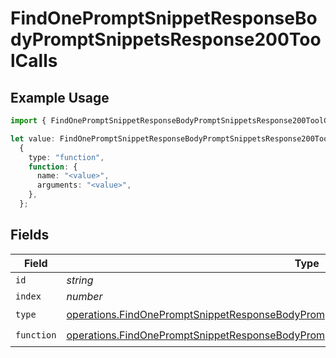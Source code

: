 # FindOnePromptSnippetResponseBodyPromptSnippetsResponse200ToolCalls

## Example Usage

```typescript
import { FindOnePromptSnippetResponseBodyPromptSnippetsResponse200ToolCalls } from "orq-poc-typescript-multi-env-version/models/operations";

let value: FindOnePromptSnippetResponseBodyPromptSnippetsResponse200ToolCalls =
  {
    type: "function",
    function: {
      name: "<value>",
      arguments: "<value>",
    },
  };
```

## Fields

| Field                                                                                                                                                                                                | Type                                                                                                                                                                                                 | Required                                                                                                                                                                                             | Description                                                                                                                                                                                          |
| ---------------------------------------------------------------------------------------------------------------------------------------------------------------------------------------------------- | ---------------------------------------------------------------------------------------------------------------------------------------------------------------------------------------------------- | ---------------------------------------------------------------------------------------------------------------------------------------------------------------------------------------------------- | ---------------------------------------------------------------------------------------------------------------------------------------------------------------------------------------------------- |
| `id`                                                                                                                                                                                                 | *string*                                                                                                                                                                                             | :heavy_minus_sign:                                                                                                                                                                                   | N/A                                                                                                                                                                                                  |
| `index`                                                                                                                                                                                              | *number*                                                                                                                                                                                             | :heavy_minus_sign:                                                                                                                                                                                   | N/A                                                                                                                                                                                                  |
| `type`                                                                                                                                                                                               | [operations.FindOnePromptSnippetResponseBodyPromptSnippetsResponse200ApplicationJson1Type](../../models/operations/findonepromptsnippetresponsebodypromptsnippetsresponse200applicationjson1type.md) | :heavy_check_mark:                                                                                                                                                                                   | N/A                                                                                                                                                                                                  |
| `function`                                                                                                                                                                                           | [operations.FindOnePromptSnippetResponseBodyPromptSnippetsResponse200Function](../../models/operations/findonepromptsnippetresponsebodypromptsnippetsresponse200function.md)                         | :heavy_check_mark:                                                                                                                                                                                   | N/A                                                                                                                                                                                                  |